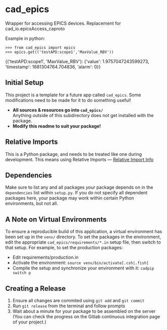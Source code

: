 # cad_epics
Wrapper for accessing EPICS devices.
Replacement for cad_io.epicsAccess_caproto

Example in python:

    >>> from cad_epics import epics
    >>> epics.get(('testAPD:scope1','MaxValue_RBV'))
{('testAPD:scope1', 'MaxValue_RBV'): {'value': 1.9757047243599273, 'timestamp': 1681304764.704836, 'alarm': 0}}

## Initial Setup
This project is a template for a future app called `cad_epics`.
Some modifications need to be made for it to do something useful!

-   **All sources & resources go into `cad_epics/`**  
    Anything outside of this subdirectory does not get installed with the package.
-   **Modify this readme to suit your package!**

## Relative Imports
This is a Python package, and needs to be treated like one during development. This means using Relative Imports &mdash; [Relative Import Info](https://realpython.com/absolute-vs-relative-python-imports/#relative-imports)

## Dependencies
Make sure to list any and all packages *your* package depends on in the `dependencies` list within `setup.py`. If you do not specify all dependent packages here, your package may work within certain Python environments, but not all. 

## A Note on Virtual Environments
To ensure a reproducible build of this application, a virtual environment has been set up in the `venv/` directory. To set the packages in the environment, edit the appropriate `cad_epics/requirements/*.in` setup file, then switch to that setup. For example, to set the production packages:
- Edit requirements/production.in
- Activate the environment: `source venv/bin/activate[.csh|.fish]`
- Compile the setup and synchronize your environment with it: `cadpip switch p`

## Creating a Release
1. Ensure all changes are commited using `git add` and `git commit`
2. Run `git release` from the terminal and follow prompts
3. Wait about a minute for your package to be assembled on the server (You can check the progress on the Gitlab continuous integration page of your project.)
